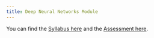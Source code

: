 ```yaml
---
title: Deep Neural Networks Module
---
```


You can find the [Syllabus here](./syllabus.html) and the [Assessment here](./assessment.html).

